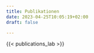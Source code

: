 ```yaml
---
title: Publikationen
date: 2023-04-25T10:05:19+02:00
draft: false

---
```


{{< publications_lab >}}